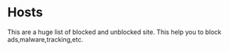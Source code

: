 # Hosts
This are a huge list of blocked and unblocked site. This help you to block ads,malware,tracking,etc.
